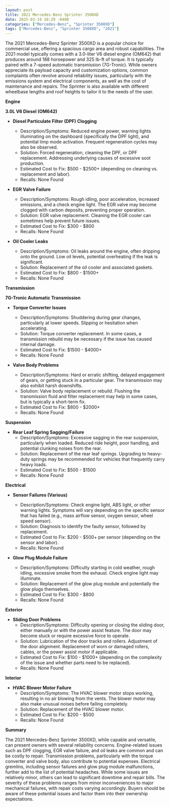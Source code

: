```yaml
---
layout: post
title: 2021 Mercedes-Benz Sprinter 3500XD
date: 2025-03-19 10:29 -0400
categories: ["Mercedes-Benz", "Sprinter 3500XD"]
tags: ["Mercedes-Benz", "Sprinter 3500XD", "2021"]
---
```

The 2021 Mercedes-Benz Sprinter 3500XD is a popular choice for commercial use, offering a spacious cargo area and robust capabilities. The 2021 model typically comes with a 3.0-liter V6 diesel engine (OM642) that produces around 188 horsepower and 325 lb-ft of torque. It is typically paired with a 7-speed automatic transmission (7G-Tronic). While owners appreciate its payload capacity and customization options, common complaints often revolve around reliability issues, particularly with the emissions system and electrical components, as well as the cost of maintenance and repairs. The Sprinter is also available with different wheelbase lengths and roof heights to tailor it to the needs of the user.

**Engine**

**3.0L V6 Diesel (OM642)**

* **Diesel Particulate Filter (DPF) Clogging**
    * Description/Symptoms: Reduced engine power, warning lights illuminating on the dashboard (specifically the DPF light), and potential limp mode activation. Frequent regeneration cycles may also be observed.
    * Solution: Forced regeneration, cleaning the DPF, or DPF replacement. Addressing underlying causes of excessive soot production.
    * Estimated Cost to Fix: $500 - $2500+ (depending on cleaning vs. replacement and labor).
    * Recalls: None Found

* **EGR Valve Failure**
    * Description/Symptoms: Rough idling, poor acceleration, increased emissions, and a check engine light. The EGR valve may become clogged with carbon deposits, preventing proper operation.
    * Solution: EGR valve replacement. Cleaning the EGR cooler can sometimes help prevent future issues.
    * Estimated Cost to Fix: $300 - $800
    * Recalls: None Found

* **Oil Cooler Leaks**
    * Description/Symptoms: Oil leaks around the engine, often dripping onto the ground. Low oil levels, potential overheating if the leak is significant.
    * Solution: Replacement of the oil cooler and associated gaskets.
    * Estimated Cost to Fix: $800 - $1500+
    * Recalls: None Found

**Transmission**

**7G-Tronic Automatic Transmission**

* **Torque Converter Issues**
    * Description/Symptoms: Shuddering during gear changes, particularly at lower speeds. Slipping or hesitation when accelerating.
    * Solution: Torque converter replacement. In some cases, a transmission rebuild may be necessary if the issue has caused internal damage.
    * Estimated Cost to Fix: $1500 - $4000+
    * Recalls: None Found

* **Valve Body Problems**
    * Description/Symptoms: Hard or erratic shifting, delayed engagement of gears, or getting stuck in a particular gear. The transmission may also exhibit harsh downshifts.
    * Solution: Valve body replacement or rebuild. Flushing the transmission fluid and filter replacement may help in some cases, but is typically a short-term fix.
    * Estimated Cost to Fix: $800 - $2000+
    * Recalls: None Found

**Suspension**

* **Rear Leaf Spring Sagging/Failure**
    * Description/Symptoms: Excessive sagging in the rear suspension, particularly when loaded. Reduced ride height, poor handling, and potential clunking noises from the rear.
    * Solution: Replacement of the rear leaf springs. Upgrading to heavy-duty springs may be recommended for vehicles that frequently carry heavy loads.
    * Estimated Cost to Fix: $500 - $1500
    * Recalls: None Found

**Electrical**

* **Sensor Failures (Various)**
    * Description/Symptoms: Check engine light, ABS light, or other warning lights. Symptoms will vary depending on the specific sensor that has failed (e.g., mass airflow sensor, oxygen sensor, wheel speed sensor).
    * Solution: Diagnosis to identify the faulty sensor, followed by replacement.
    * Estimated Cost to Fix: $200 - $500+ per sensor (depending on the sensor and labor).
    * Recalls: None Found

* **Glow Plug Module Failure**
    * Description/Symptoms: Difficulty starting in cold weather, rough idling, excessive smoke from the exhaust. Check engine light may illuminate.
    * Solution: Replacement of the glow plug module and potentially the glow plugs themselves.
    * Estimated Cost to Fix: $300 - $800
    * Recalls: None Found

**Exterior**

* **Sliding Door Problems**
    * Description/Symptoms: Difficulty opening or closing the sliding door, either manually or with the power assist feature. The door may become stuck or require excessive force to operate.
    * Solution: Lubrication of the door tracks and rollers. Adjustment of the door alignment. Replacement of worn or damaged rollers, cables, or the power assist motor if applicable.
    * Estimated Cost to Fix: $100 - $1000+ (depending on the complexity of the issue and whether parts need to be replaced).
    * Recalls: None Found

**Interior**

* **HVAC Blower Motor Failure**
    * Description/Symptoms: The HVAC blower motor stops working, resulting in no air blowing from the vents. The blower motor may also make unusual noises before failing completely.
    * Solution: Replacement of the HVAC blower motor.
    * Estimated Cost to Fix: $200 - $500
    * Recalls: None Found

**Summary**

The 2021 Mercedes-Benz Sprinter 3500XD, while capable and versatile, can present owners with several reliability concerns. Engine-related issues such as DPF clogging, EGR valve failure, and oil leaks are common and can be costly to repair. Transmission problems, particularly with the torque converter and valve body, also contribute to potential expenses. Electrical gremlins, including sensor failures and glow plug module malfunctions, further add to the list of potential headaches. While some issues are relatively minor, others can lead to significant downtime and repair bills. The severity of these problems ranges from minor inconveniences to major mechanical failures, with repair costs varying accordingly. Buyers should be aware of these potential issues and factor them into their ownership expectations.

